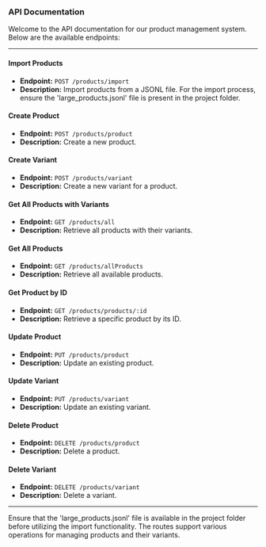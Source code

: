 ### API Documentation

Welcome to the API documentation for our product management system. Below are the available endpoints:

---

#### Import Products

- **Endpoint:** `POST /products/import`
- **Description:** Import products from a JSONL file. For the import process, ensure the 'large_products.jsonl' file is present in the project folder.

#### Create Product

- **Endpoint:** `POST /products/product`
- **Description:** Create a new product.

#### Create Variant

- **Endpoint:** `POST /products/variant`
- **Description:** Create a new variant for a product.

#### Get All Products with Variants

- **Endpoint:** `GET /products/all`
- **Description:** Retrieve all products with their variants.

#### Get All Products

- **Endpoint:** `GET /products/allProducts`
- **Description:** Retrieve all available products.

#### Get Product by ID

- **Endpoint:** `GET /products/products/:id`
- **Description:** Retrieve a specific product by its ID.

#### Update Product

- **Endpoint:** `PUT /products/product`
- **Description:** Update an existing product.

#### Update Variant

- **Endpoint:** `PUT /products/variant`
- **Description:** Update an existing variant.

#### Delete Product

- **Endpoint:** `DELETE /products/product`
- **Description:** Delete a product.

#### Delete Variant

- **Endpoint:** `DELETE /products/variant`
- **Description:** Delete a variant.

---

Ensure that the 'large_products.jsonl' file is available in the project folder before utilizing the import functionality. The routes support various operations for managing products and their variants.

